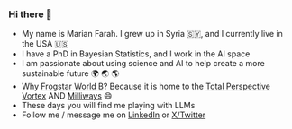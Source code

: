 ### Hi there 👋

- My name is Marian Farah. I grew up in Syria 🇸🇾, and I currently live in the USA 🇺🇸
- I have a PhD in Bayesian Statistics, and I work in the AI space
- I am passionate about using science and AI to help create a more sustainable future 🌍 🌏 🌎
- Why [Frogstar World B](https://hitchhikers.fandom.com/wiki/Frogstar_World_B)? Because it is home to the [Total Perspective Vortex](https://hitchhikers.fandom.com/wiki/Total_Perspective_Vortex) AND [Milliways](https://hitchhikers.fandom.com/wiki/Milliways) 😄
- These days you will find me playing with LLMs
- Follow me / message me on [LinkedIn](https://www.linkedin.com/in/marian-farah/) or [X/Twitter](https://twitter.com/bayesiangirl)

<!--
**frogstar-world-b/frogstar-world-b** is a ✨ _special_ ✨ repository because its `README.md` (this file) appears on your GitHub profile.

Here are some ideas to get you started:

- 🔭 I’m currently working on ...
- 🌱 I’m currently learning ...
- 👯 I’m looking to collaborate on ...
- 🤔 I’m looking for help with ...
- 💬 Ask me about ...
- 📫 How to reach me: ...
- 😄 Pronouns: ...
- ⚡ Fun fact: ...
-->
